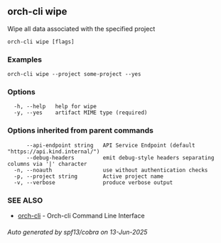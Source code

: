 ## orch-cli wipe

Wipe all data associated with the specified project

```
orch-cli wipe [flags]
```

### Examples

```
orch-cli wipe --project some-project --yes
```

### Options

```
  -h, --help   help for wipe
  -y, --yes    artifact MIME type (required)
```

### Options inherited from parent commands

```
      --api-endpoint string   API Service Endpoint (default "https://api.kind.internal/")
      --debug-headers         emit debug-style headers separating columns via '|' character
  -n, --noauth                use without authentication checks
  -p, --project string        Active project name
  -v, --verbose               produce verbose output
```

### SEE ALSO

* [orch-cli](orch-cli.md)	 - Orch-cli Command Line Interface

###### Auto generated by spf13/cobra on 13-Jun-2025
